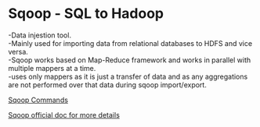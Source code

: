 # Sqoop - SQL to Hadoop

-Data injestion tool.<br>
-Mainly used for importing data from relational databases to HDFS and vice versa.<br>
-Sqoop works based on Map-Reduce framework and works in parallel with multiple mappers at a time.<br>
-uses only mappers as it is just a transfer of data and as any aggregations are not performed over that data during sqoop import/export.<br>

[Sqoop Commands<br>](https://github.com/sampathsvskr/Sq-oop/blob/main/Sqoop%20Commands)

[Sqoop official doc for more details<br>](https://sqoop.apache.org/docs/1.4.6/SqoopUserGuide.html)

